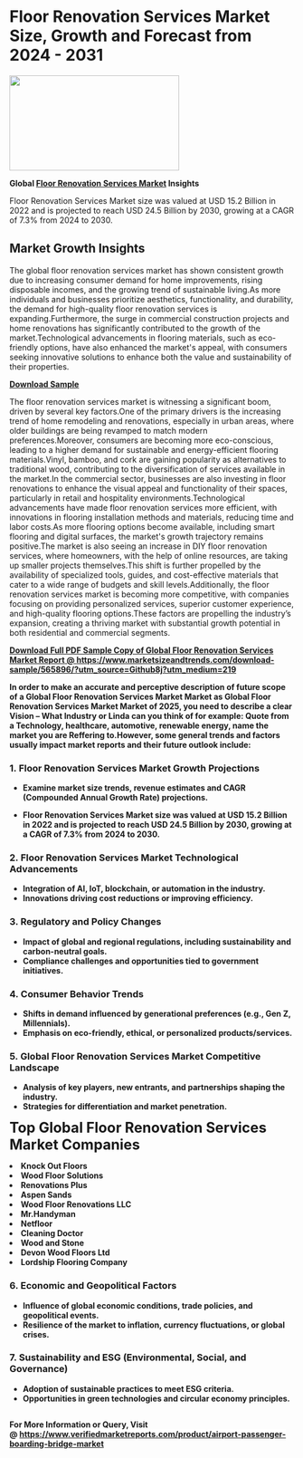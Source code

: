 <H1>Floor Renovation Services Market Size, Growth and Forecast from 2024 - 2031</H1><img class="aligncenter size-medium wp-image-584254" src="https://thirdeyenews.in/wp-content/uploads/2024/09/Global-Market-Research-300x168.jpeg" alt="" width="300" height="168" /><p><strong>Global&nbsp;<a href="https://www.marketsizeandtrends.com/download-sample/565896/?utm_source=Github8j?utm_medium=219">Floor Renovation Services Market</a> Insights</strong></p><p>Floor Renovation Services Market size was valued at USD 15.2 Billion in 2022 and is projected to reach USD 24.5 Billion by 2030, growing at a CAGR of 7.3% from 2024 to 2030.</p><p><h2>Market Growth Insights</h2> <p>The global floor renovation services market has shown consistent growth due to increasing consumer demand for home improvements, rising disposable incomes, and the growing trend of sustainable living.As more individuals and businesses prioritize aesthetics, functionality, and durability, the demand for high-quality floor renovation services is expanding.Furthermore, the surge in commercial construction projects and home renovations has significantly contributed to the growth of the market.Technological advancements in flooring materials, such as eco-friendly options, have also enhanced the market's appeal, with consumers seeking innovative solutions to enhance both the value and sustainability of their properties.</p> <p><strong><a href="#">Download Sample</a></strong></p> <p>The floor renovation services market is witnessing a significant boom, driven by several key factors.One of the primary drivers is the increasing trend of home remodeling and renovations, especially in urban areas, where older buildings are being revamped to match modern preferences.Moreover, consumers are becoming more eco-conscious, leading to a higher demand for sustainable and energy-efficient flooring materials.Vinyl, bamboo, and cork are gaining popularity as alternatives to traditional wood, contributing to the diversification of services available in the market.In the commercial sector, businesses are also investing in floor renovations to enhance the visual appeal and functionality of their spaces, particularly in retail and hospitality environments.Technological advancements have made floor renovation services more efficient, with innovations in flooring installation methods and materials, reducing time and labor costs.As more flooring options become available, including smart flooring and digital surfaces, the market's growth trajectory remains positive.The market is also seeing an increase in DIY floor renovation services, where homeowners, with the help of online resources, are taking up smaller projects themselves.This shift is further propelled by the availability of specialized tools, guides, and cost-effective materials that cater to a wide range of budgets and skill levels.Additionally, the floor renovation services market is becoming more competitive, with companies focusing on providing personalized services, superior customer experience, and high-quality flooring options.These factors are propelling the industry’s expansion, creating a thriving market with substantial growth potential in both residential and commercial segments.</p> <p><strong><a href="#"></p><p><span class=""><strong>Download Full PDF Sample Copy of Global Floor Renovation Services Market Report</strong> @ <a href="https://www.marketsizeandtrends.com/download-sample/565896/?utm_source=Github8j?utm_medium=219" target="_blank">https://www.marketsizeandtrends.com/download-sample/565896/?utm_source=Github8j?utm_medium=219</a></span></p><p>In order to make an accurate and perceptive description of future scope of a Global&nbsp;Floor Renovation Services Market Market as Global&nbsp;Floor Renovation Services Market Market of 2025, you need to describe a clear Vision &ndash; What Industry or Linda can you think of for example: Quote from a Technology, healthcare, automotive, renewable energy, name the market you are Reffering to.However, some general trends and factors usually impact market reports and their future outlook include:</p><h3>1.&nbsp;<strong>Floor Renovation Services Market Growth Projections</strong></h3><ul><li>Examine market size trends, revenue estimates and CAGR (Compounded Annual Growth Rate) projections.</li><li><p>Floor Renovation Services Market size was valued at USD 15.2 Billion in 2022 and is projected to reach USD 24.5 Billion by 2030, growing at a CAGR of 7.3% from 2024 to 2030.</p></li></ul><h3>2.&nbsp;<strong>Floor Renovation Services Market Technological Advancements</strong></h3><ul><li>Integration of AI, IoT, blockchain, or automation in the industry.</li><li>Innovations driving cost reductions or improving efficiency.</li></ul><h3>3.&nbsp;<strong>Regulatory and Policy Changes</strong></h3><ul><li>Impact of global and regional regulations, including sustainability and carbon-neutral goals.</li><li>Compliance challenges and opportunities tied to government initiatives.</li></ul><h3>4.&nbsp;<strong>Consumer Behavior Trends</strong></h3><ul><li>Shifts in demand influenced by generational preferences (e.g., Gen Z, Millennials).</li><li>Emphasis on eco-friendly, ethical, or personalized products/services.</li></ul><h3>5.&nbsp;<strong>Global Floor Renovation Services Market Competitive Landscape</strong></h3><ul><li>Analysis of key players, new entrants, and partnerships shaping the industry.</li><li>Strategies for differentiation and market penetration.</li></ul><p data-pm-slice="1 1 []"><span style="color: inherit; font-family: inherit; font-size: 25px;">Top Global Floor Renovation Services Market Companies</span></p><div class="" data-test-id=""><p><li>Knock Out Floors</li><li> Wood Floor Solutions</li><li> Renovations Plus</li><li> Aspen Sands</li><li> Wood Floor Renovations LLC</li><li> Mr.Handyman</li><li> Netfloor</li><li> Cleaning Doctor</li><li> Wood and Stone</li><li> Devon Wood Floors Ltd</li><li> Lordship Flooring Company</li></p></div><h3>6.&nbsp;<strong>Economic and Geopolitical Factors</strong></h3><ul><li>Influence of global economic conditions, trade policies, and geopolitical events.</li><li>Resilience of the market to inflation, currency fluctuations, or global crises.</li></ul><h3>7.&nbsp;<strong>Sustainability and ESG (Environmental, Social, and Governance)</strong></h3><ul><li>Adoption of sustainable practices to meet ESG criteria.</li><li>Opportunities in green technologies and circular economy principles.</li></ul><h2><strong style="font-size: 14px;">For More Information or Query, Visit @&nbsp;</strong><a style="background-color: #ffffff; font-size: 14px;" href="https://www.marketsizeandtrends.com/report/floor-renovation-services-market/" target="_blank">https://www.verifiedmarketreports.com/product/airport-passenger-boarding-bridge-market</a></h2>